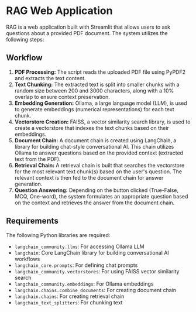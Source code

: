 # RAG Web Application

RAG is a web application built with Streamlit that allows users to ask questions about a provided PDF document. The system utilizes the following steps:

## Workflow

1. **PDF Processing:** The script reads the uploaded PDF file using PyPDF2 and extracts the text content.
2. **Text Chunking:** The extracted text is split into smaller chunks with a random size between 200 and 3000 characters, along with a 10% overlap to ensure context preservation.
3. **Embedding Generation:** Ollama, a large language model (LLM), is used to generate embeddings (numerical representations) for each text chunk.
4. **Vectorstore Creation:** FAISS, a vector similarity search library, is used to create a vectorstore that indexes the text chunks based on their embeddings.
5. **Document Chain:** A document chain is created using LangChain, a library for building chat-style conversational AI. This chain utilizes Ollama to answer questions based on the provided context (extracted text from the PDF).
6. **Retrieval Chain:** A retrieval chain is built that searches the vectorstore for the most relevant text chunk(s) based on the user's question. The relevant context is then fed to the document chain for answer generation.
7. **Question Answering:** Depending on the button clicked (True-False, MCQ, One-word), the system formulates an appropriate question based on the context and retrieves the answer from the document chain.

## Requirements

The following Python libraries are required:

- `langchain_community.llms`: For accessing Ollama LLM
- `langchain`: Core LangChain library for building conversational AI workflows
- `langchain_core.prompts`: For defining chat prompts
- `langchain_community.vectorstores`: For using FAISS vector similarity search
- `langchain_community.embeddings`: For Ollama embeddings
- `langchain.chains.combine_documents`: For creating document chain
- `langchain.chains`: For creating retrieval chain
- `langchain_text_splitters`: For chunking text